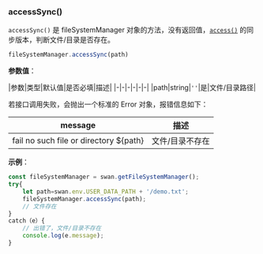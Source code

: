 ### accessSync()

`accessSync()` 是 fileSystemManager 对象的方法，没有返回值，[`access()`](#access) 的同步版本，判断文件/目录是否存在。

```js
fileSystemManager.accessSync(path)
```
**参数值**：

|参数|类型|默认值|是否必填|描述|
|-|-|-|-|-|-|
|path|string|`''`|是|文件/目录路径|

若接口调用失败，会抛出一个标准的 Error 对象，报错信息如下：

| message| 描述
|-|-|
| fail no such file or directory ${path} | 文件/目录不存在

**示例**：

```js
const fileSystemManager = swan.getFileSystemManager();
try{
    let path=swan.env.USER_DATA_PATH + '/demo.txt';
    fileSystemManager.accessSync(path);
    // 文件存在
}
catch（e）{
    // 出错了，文件/目录不存在
    console.log(e.message);
}
```
